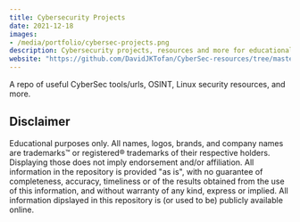 ```yaml
---
title: Cybersecurity Projects
date: 2021-12-18
images:
- /media/portfolio/cybersec-projects.png
description: Cybersecurity projects, resources and more for educational purposes.
website: "https://github.com/DavidJKTofan/CyberSec-resources/tree/master/Projects"
---
```


A repo of useful CyberSec tools/urls, OSINT, Linux security resources, and more.

## Disclaimer

Educational purposes only. All names, logos, brands, and company names are trademarks™ or registered® trademarks of their respective holders. Displaying those does not imply endorsement and/or affiliation. All information in the repository is provided "as is", with no guarantee of completeness, accuracy, timeliness or of the results obtained from the use of this information, and without warranty of any kind, express or implied. All information dipslayed in this repository is (or used to be) publicly available online.